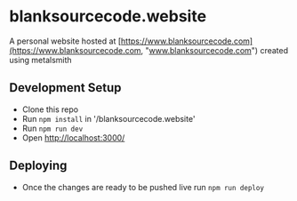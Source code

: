 # blanksourcecode.website

A personal website hosted at [https://www.blanksourcecode.com](https://www.blanksourcecode.com, "www.blanksourcecode.com") created using metalsmith

## Development Setup
* Clone this repo
* Run `npm install` in '/blanksourcecode.website'
* Run `npm run dev`
* Open [http://localhost:3000/](http://localhost:3000/, "localhost:3000")

## Deploying
* Once the changes are ready to be pushed live run `npm run deploy`